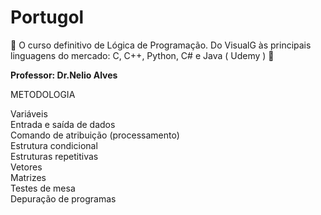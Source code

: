 <h1> Portugol </h1>
📁 O curso definitivo de Lógica de Programação. Do VisualG às principais linguagens do mercado: C, C++, Python, C# e Java ( Udemy ) 📁

<b> Professor: Dr.Nelio Alves</b>

METODOLOGIA

<p>Variáveis<br>
Entrada e saída de dados<br>
Comando de atribuição (processamento)<br>
Estrutura condicional<br>
Estruturas repetitivas<br>
Vetores<br>
Matrizes<br>
Testes de mesa<br>
Depuração de programas</p>

